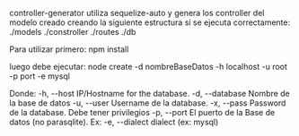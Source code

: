 controller-generator utiliza sequelize-auto y genera los controller del modelo creado
creando la siguiente estructura si se ejecuta correctamente:
./models
./constroller
./routes
./db
 
Para utilizar primero:
npm install

luego debe ejecutar:
node create -d nombreBaseDatos -h localhost -u root -p port -e mysql

Donde: 
-h, --host               IP/Hostname for the database.
-d, --database           Nombre de la base de datos
-u, --user               Username de la database.
-x, --pass               Password de la database. Debe tener privilegios
-p, --port               El puerto de la Base de datos (no  parasqlite). Ex:
-e, --dialect            dialect (ex: mysql)
